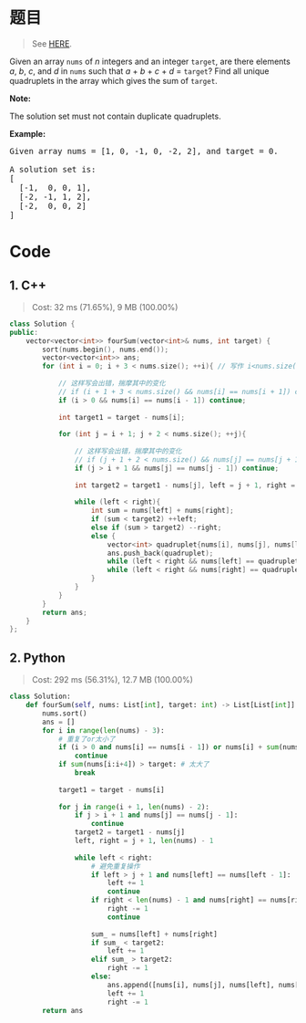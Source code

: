 # 题目

> See [HERE](https://leetcode.com/problems/4sum/).

<div><p>Given an array <code>nums</code> of <em>n</em> integers and an integer <code>target</code>, are there elements <em>a</em>, <em>b</em>, <em>c</em>, and <em>d</em> in <code>nums</code> such that <em>a</em> + <em>b</em> + <em>c</em> + <em>d</em> = <code>target</code>? Find all unique quadruplets in the array which gives the sum of <code>target</code>.</p>

<p><strong>Note:</strong></p>

<p>The solution set must not contain duplicate quadruplets.</p>

<p><strong>Example:</strong></p>

<pre>Given array nums = [1, 0, -1, 0, -2, 2], and target = 0.

A solution set is:
[
  [-1,  0, 0, 1],
  [-2, -1, 1, 2],
  [-2,  0, 0, 2]
]
</pre>
</div>

# Code

## 1. C++

> Cost: 32 ms (71.65%), 9 MB (100.00%)

```C++
class Solution {
public:
    vector<vector<int>> fourSum(vector<int>& nums, int target) {
        sort(nums.begin(), nums.end());
        vector<vector<int>> ans;
        for (int i = 0; i + 3 < nums.size(); ++i){ // 写作 i<nums.size()-3 在nums为空时会出错
            
            // 这样写会出错，揣摩其中的变化
            // if (i + 1 + 3 < nums.size() && nums[i] == nums[i + 1]) continue;
            if (i > 0 && nums[i] == nums[i - 1]) continue;
            
            int target1 = target - nums[i];
            
            for (int j = i + 1; j + 2 < nums.size(); ++j){
                
                // 这样写会出错，揣摩其中的变化
                // if (j + 1 + 2 < nums.size() && nums[j] == nums[j + 1]) continue;
                if (j > i + 1 && nums[j] == nums[j - 1]) continue;
                
                int target2 = target1 - nums[j], left = j + 1, right = nums.size() - 1;
                
                while (left < right){
                    int sum = nums[left] + nums[right];
                    if (sum < target2) ++left;
                    else if (sum > target2) --right;
                    else {
                        vector<int> quadruplet{nums[i], nums[j], nums[left], nums[right]};
                        ans.push_back(quadruplet);
                        while (left < right && nums[left] == quadruplet[2]) ++left;
                        while (left < right && nums[right] == quadruplet[3]) --right;
                    }
                }
            }
        }
        return ans;
    }
};
```

## 2. Python

> Cost: 292 ms (56.31%), 12.7 MB (100.00%)

```python
class Solution:
    def fourSum(self, nums: List[int], target: int) -> List[List[int]]:
        nums.sort()
        ans = []
        for i in range(len(nums) - 3):
            # 重复了or太小了
            if (i > 0 and nums[i] == nums[i - 1]) or nums[i] + sum(nums[-3:]) < target:
                continue
            if sum(nums[i:i+4]) > target: # 太大了
                break
                
            target1 = target - nums[i]
            
            for j in range(i + 1, len(nums) - 2):
                if j > i + 1 and nums[j] == nums[j - 1]:
                    continue
                target2 = target1 - nums[j]
                left, right = j + 1, len(nums) - 1
                
                while left < right:
                    # 避免重复操作
                    if left > j + 1 and nums[left] == nums[left - 1]:
                        left += 1
                        continue
                    if right < len(nums) - 1 and nums[right] == nums[right + 1]:
                        right -= 1
                        continue
                        
                    sum_ = nums[left] + nums[right]
                    if sum_ < target2:
                        left += 1
                    elif sum_ > target2:
                        right -= 1
                    else:
                        ans.append([nums[i], nums[j], nums[left], nums[right]])
                        left += 1
                        right -= 1
        return ans
```
